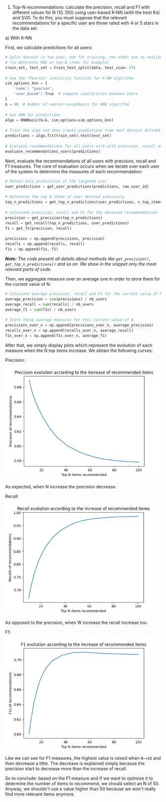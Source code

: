 1. Top-N recommendations: calculate the precision, recall and F1 with different values for N (10..100) using user-based
   K-NN (with the best Ks)  and SVD. To do this, you must suppose that the relevant recommendations for a specific user
   are those rated with 4 or 5 stars in the data set.

a) With K-NN

First, we calculate predictions for all users:

```python
# Split dataset in two ones: one for training, the other one to realize tests
# (to determine MAE or top-N items for example)
train_set, test_set = train_test_split(data, test_size=.25)

# Use the "Pearson" similarity function for K-NN algorithm
sim_options_knn = {
    'name': "pearson",
    'user_based': True  # compute similarities between users
}
k = 60  # Number of nearest-neighbours for KNN algorithm

# Use KNN for predictions
algo = KNNBasic(k=k, sim_options=sim_options_knn)

# Train the algo and then create predictions from test dataset defined previously
predictions = algo.fit(train_set).test(test_set)

# Evaluate recommendations for all users with with precision, recall and F1
evaluate_recommendations_users(predictions)
```

Next, evaluate the recommendations of all users with precision, recall and F1 measures. The core of evaluation occurs
when we iterate over each user of the system to determine the measures of each recommendation:

```python
# Retain only predictions of the targeted user
user_predictions = get_user_predictions(predictions, raw_user_id)

# Determine the top N items of user defined previously
top_n_predictions = get_top_n_predictions(user_predictions, n_top_items)

# Calculate precision, recall and F1 for the obtained recommendations
precision = get_precision(top_n_predictions)
recall = get_recall(top_n_predictions, user_predictions)
f1 = get_f1(precision, recall)

precisions = np.append(precisions, precision)
recalls = np.append(recalls, recall)
f1s = np.append(f1s, f1)
```

***Note:** The code present all details about methods like `get_precision()`, `get_top_n_predictions()` and so on. We
show in the snippet only the most relevant parts of code.*

Then, we aggregate measure over an average one in order to store them for the current value of N:

```python
# Calculate average precision, recall and F1 for the current value of N
average_precision = sum(precisions) / nb_users
average_recall = sum(recalls) / nb_users
average_f1 = sum(f1s) / nb_users

# Store these average measures for this current value of N
precisions_over_n = np.append(precisions_over_n, average_precision)
recalls_over_n = np.append(recalls_over_n, average_recall)
f1s_over_n = np.append(f1s_over_n, average_f1)
```

After that, we simply display plots which represent the evolution of each measure when the N top items increase. We
obtain the following curves:

Precision:  
![img.png](img/img-1.png)

As expected, when N increase the precision decrease.

Recall:  
![img.png](img/img-2.png)

As opposed to the precision, when W increase the recall increase too.

F1:  
![img.png](img/img-3.png)

Like we can see for F1 measures, the highest value is raised when `N~=50` and then decrease a little. The decrease is
explained simply because the precision start to decrease more than the increase of recall.

So to conclude: based on the F1 measure and if we want to optimize it to determine the number of items to recommend, we
should select an N of 50. Anyway, we shouldn't use a value higher than 50 because we won't really find more relevant
items anymore.
